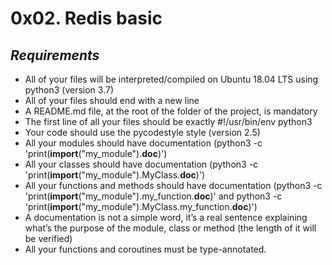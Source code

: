 # **0x02. Redis basic**
## *Requirements*
-   All of your files will be interpreted/compiled on Ubuntu 18.04 LTS using python3 (version 3.7)
-   All of your files should end with a new line
-   A README.md file, at the root of the folder of the project, is mandatory
-   The first line of all your files should be exactly #!/usr/bin/env python3
-   Your code should use the pycodestyle style (version 2.5)
-   All your modules should have documentation (python3 -c 'print(__import__("my_module").__doc__)')
-   All your classes should have documentation (python3 -c 'print(__import__("my_module").MyClass.__doc__)')
-   All your functions and methods should have documentation (python3 -c 'print(__import__("my_module").my_function.__doc__)' and python3 -c 'print(__import__("my_module").MyClass.my_function.__doc__)')
-   A documentation is not a simple word, it’s a real sentence explaining what’s the purpose of the module, class or method (the length of it will be verified)
-   All your functions and coroutines must be type-annotated.

